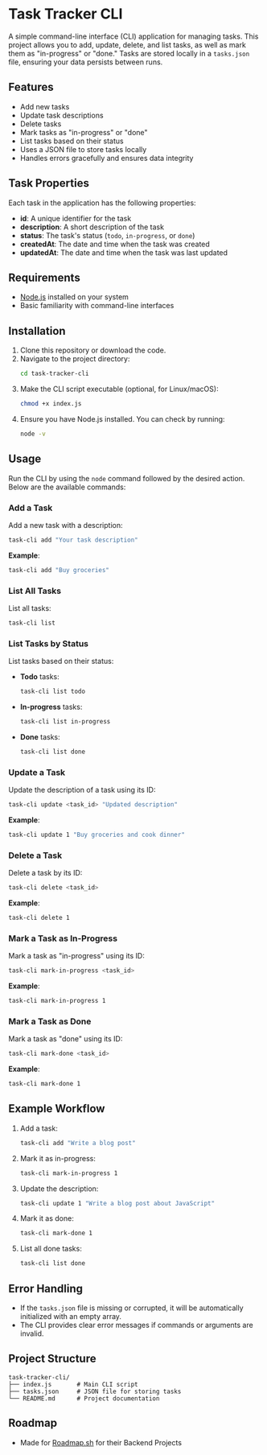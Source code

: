 
# Task Tracker CLI

A simple command-line interface (CLI) application for managing tasks. This project allows you to add, update, delete, and list tasks, as well as mark them as "in-progress" or "done." Tasks are stored locally in a `tasks.json` file, ensuring your data persists between runs.

## Features

- Add new tasks
- Update task descriptions
- Delete tasks
- Mark tasks as "in-progress" or "done"
- List tasks based on their status
- Uses a JSON file to store tasks locally
- Handles errors gracefully and ensures data integrity

## Task Properties

Each task in the application has the following properties:

- **id**: A unique identifier for the task
- **description**: A short description of the task
- **status**: The task's status (`todo`, `in-progress`, or `done`)
- **createdAt**: The date and time when the task was created
- **updatedAt**: The date and time when the task was last updated

## Requirements

- [Node.js](https://nodejs.org/) installed on your system
- Basic familiarity with command-line interfaces

## Installation

1. Clone this repository or download the code.
2. Navigate to the project directory:
   ```bash
   cd task-tracker-cli
   ```
3. Make the CLI script executable (optional, for Linux/macOS):
   ```bash
   chmod +x index.js
   ```
4. Ensure you have Node.js installed. You can check by running:
   ```bash
   node -v
   ```

## Usage

Run the CLI by using the `node` command followed by the desired action. Below are the available commands:

### Add a Task
Add a new task with a description:
```bash
task-cli add "Your task description"
```
**Example**:
```bash
task-cli add "Buy groceries"
```

### List All Tasks
List all tasks:
```bash
task-cli list
```

### List Tasks by Status
List tasks based on their status:
- **Todo** tasks:
  ```bash
  task-cli list todo
  ```
- **In-progress** tasks:
  ```bash
  task-cli list in-progress
  ```
- **Done** tasks:
  ```bash
  task-cli list done
  ```

### Update a Task
Update the description of a task using its ID:
```bash
task-cli update <task_id> "Updated description"
```
**Example**:
```bash
task-cli update 1 "Buy groceries and cook dinner"
```

### Delete a Task
Delete a task by its ID:
```bash
task-cli delete <task_id>
```
**Example**:
```bash
task-cli delete 1
```

### Mark a Task as In-Progress
Mark a task as "in-progress" using its ID:
```bash
task-cli mark-in-progress <task_id>
```
**Example**:
```bash
task-cli mark-in-progress 1
```

### Mark a Task as Done
Mark a task as "done" using its ID:
```bash
task-cli mark-done <task_id>
```
**Example**:
```bash
task-cli mark-done 1
```

## Example Workflow

1. Add a task:
   ```bash
   task-cli add "Write a blog post"
   ```
2. Mark it as in-progress:
   ```bash
   task-cli mark-in-progress 1
   ```
3. Update the description:
   ```bash
   task-cli update 1 "Write a blog post about JavaScript"
   ```
4. Mark it as done:
   ```bash
   task-cli mark-done 1
   ```
5. List all done tasks:
   ```bash
   task-cli list done
   ```

## Error Handling

- If the `tasks.json` file is missing or corrupted, it will be automatically initialized with an empty array.
- The CLI provides clear error messages if commands or arguments are invalid.

## Project Structure

```
task-tracker-cli/
├── index.js       # Main CLI script
├── tasks.json     # JSON file for storing tasks
└── README.md      # Project documentation
```


## Roadmap

- Made for [Roadmap.sh](https://roadmap.sh/projects/task-tracker) for their Backend Projects
